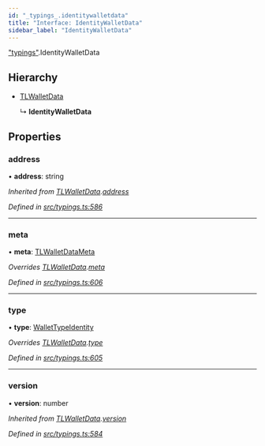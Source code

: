 ```yaml
---
id: "_typings_.identitywalletdata"
title: "Interface: IdentityWalletData"
sidebar_label: "IdentityWalletData"
---
```


["typings"](../modules/_typings_.md).IdentityWalletData

## Hierarchy

* [TLWalletData](_typings_.tlwalletdata.md)

  ↳ **IdentityWalletData**

## Properties

### address

•  **address**: string

*Inherited from [TLWalletData](_typings_.tlwalletdata.md).[address](_typings_.tlwalletdata.md#address)*

*Defined in [src/typings.ts:586](https://github.com/trustlines-protocol/clientlib/blob/8b30ce1/src/typings.ts#L586)*

___

### meta

•  **meta**: [TLWalletDataMeta](_typings_.tlwalletdatameta.md)

*Overrides [TLWalletData](_typings_.tlwalletdata.md).[meta](_typings_.tlwalletdata.md#meta)*

*Defined in [src/typings.ts:606](https://github.com/trustlines-protocol/clientlib/blob/8b30ce1/src/typings.ts#L606)*

___

### type

•  **type**: [WalletTypeIdentity](../modules/_typings_.md#wallettypeidentity)

*Overrides [TLWalletData](_typings_.tlwalletdata.md).[type](_typings_.tlwalletdata.md#type)*

*Defined in [src/typings.ts:605](https://github.com/trustlines-protocol/clientlib/blob/8b30ce1/src/typings.ts#L605)*

___

### version

•  **version**: number

*Inherited from [TLWalletData](_typings_.tlwalletdata.md).[version](_typings_.tlwalletdata.md#version)*

*Defined in [src/typings.ts:584](https://github.com/trustlines-protocol/clientlib/blob/8b30ce1/src/typings.ts#L584)*
